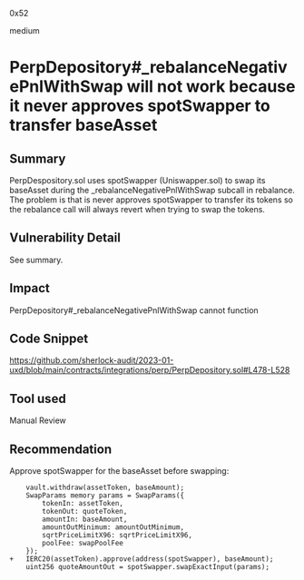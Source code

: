 0x52

medium

# PerpDepository#_rebalanceNegativePnlWithSwap will not work because it never approves spotSwapper to transfer baseAsset

## Summary

PerpDespository.sol uses spotSwapper (Uniswapper.sol) to swap its baseAsset during the _rebalanceNegativePnlWithSwap subcall in rebalance. The problem is that is never approves spotSwapper to transfer its tokens so the rebalance call will always revert when trying to swap the tokens.

## Vulnerability Detail

See summary.

## Impact

PerpDepository#_rebalanceNegativePnlWithSwap cannot function 

## Code Snippet

https://github.com/sherlock-audit/2023-01-uxd/blob/main/contracts/integrations/perp/PerpDepository.sol#L478-L528

## Tool used

Manual Review

## Recommendation

Approve spotSwapper for the baseAsset before swapping:

        vault.withdraw(assetToken, baseAmount);
        SwapParams memory params = SwapParams({
            tokenIn: assetToken,
            tokenOut: quoteToken,
            amountIn: baseAmount,
            amountOutMinimum: amountOutMinimum,
            sqrtPriceLimitX96: sqrtPriceLimitX96,
            poolFee: swapPoolFee
        });
    +   IERC20(assetToken).approve(address(spotSwapper), baseAmount);
        uint256 quoteAmountOut = spotSwapper.swapExactInput(params);